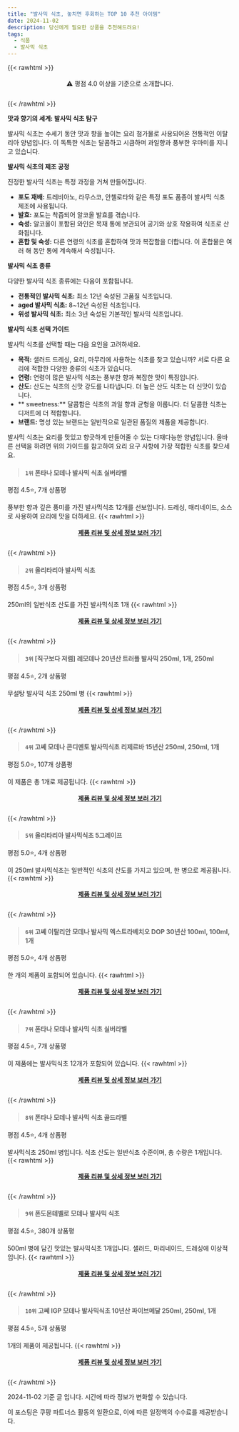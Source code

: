 ```yaml
---
title: "발사믹 식초, 놓치면 후회하는 TOP 10 추천 아이템"
date: 2024-11-02
description: 당신에게 필요한 상품을 추천해드려요!
tags:
  - 식품
  - 발사믹 식초
---
```

{{< rawhtml >}}<div class="toc" style="text-align: center; height: 50px; line-height: 2;">  <p>⚠️ 평점 4.0 이상을 기준으로 소개합니다.<br></p></div> {{< /rawhtml >}}

**맛과 향기의 세계: 발사믹 식초 탐구**

발사믹 식초는 수세기 동안 맛과 향을 높이는 요리 첨가물로 사용되어온 전통적인 이탈리아 양념입니다. 이 독특한 식초는 달콤하고 시큼하며 과일향과 풍부한 우마미를 지니고 있습니다.

**발사믹 식초의 제조 공정**

진정한 발사믹 식초는 특정 과정을 거쳐 만들어집니다.

* **포도 재배:** 트레비아노, 라무스코, 안첼로타와 같은 특정 포도 품종이 발사믹 식초 제조에 사용됩니다.
* **발효:** 포도는 착즙되어 알코올 발효를 겪습니다.
* **숙성:** 알코올이 포함된 와인은 목재 통에 보관되어 공기와 상호 작용하여 식초로 산화됩니다.
* **혼합 및 숙성:** 다른 연령의 식초를 혼합하여 맛과 복잡함을 더합니다. 이 혼합물은 여러 해 동안 통에 계속해서 숙성됩니다.

**발사믹 식초 종류**

다양한 발사믹 식초 종류에는 다음이 포함됩니다.

* **전통적인 발사믹 식초:** 최소 12년 숙성된 고품질 식초입니다.
* **aged 발사믹 식초:** 8~12년 숙성된 식초입니다.
* **위성 발사믹 식초:** 최소 3년 숙성된 기본적인 발사믹 식초입니다.

**발사믹 식초 선택 가이드**

발사믹 식초를 선택할 때는 다음 요인을 고려하세요.

* **목적:** 샐러드 드레싱, 요리, 마무리에 사용하는 식초를 찾고 있습니까? 서로 다른 요리에 적합한 다양한 종류의 식초가 있습니다.
* **연령:** 연령이 많은 발사믹 식초는 풍부한 향과 복잡한 맛이 특징입니다.
* **산도:** 산도는 식초의 신맛 강도를 나타냅니다. 더 높은 산도 식초는 더 신맛이 있습니다.
* ** sweetness:** 달콤함은 식초의 과일 향과 균형을 이룹니다. 더 달콤한 식초는 디저트에 더 적합합니다.
* **브랜드:** 명성 있는 브랜드는 일반적으로 일관된 품질의 제품을 제공합니다.

발사믹 식초는 요리를 맛있고 향긋하게 만들어줄 수 있는 다재다능한 양념입니다. 올바른 선택을 하려면 위의 가이드를 참고하여 요리 요구 사항에 가장 적합한 식초를 찾으세요.


>#### `1위` 폰타나 모데나 발사믹 식초 실버라벨
평점 4.5⭐, 7개 상품평

풍부한 향과 깊은 풍미를 가진 발사믹식초 12개를 선보입니다. 드레싱, 매리네이드, 소스로 사용하여 요리에 맛을 더하세요.
{{< rawhtml >}}<div class="toc" style="text-align: center; height: 50px; line-height: 2;"><p><b><a href="https://link.coupang.com/re/AFFSDP?lptag=AF5033054&pageKey=6956890921&itemId=16921740518&vendorItemId=3008200366&traceid=V0-153-b1e0264dcc339f95&requestid=20241102235039022127672901&token=31850C%7CMIXED">제품 리뷰 및 상세 정보 보러 가기</a></b><br></p> </div>{{< /rawhtml >}}

>#### `2위` 올리타리아 발사믹 식초
평점 4.5⭐, 3개 상품평

250ml의 일반식초 산도를 가진 발사믹식초 1개
{{< rawhtml >}}<div class="toc" style="text-align: center; height: 50px; line-height: 2;"><p><b><a href="https://link.coupang.com/re/AFFSDP?lptag=AF5033054&pageKey=55894&itemId=127570&vendorItemId=3000068372&traceid=V0-153-53acb6b51cdd2159&requestid=20241102235039022127672901&token=31850C%7CMIXED">제품 리뷰 및 상세 정보 보러 가기</a></b><br></p> </div>{{< /rawhtml >}}

>#### `3위` [직구보다 저렴] 레모데나 20년산 트러플 발사믹 250ml, 1개, 250ml
평점 4.5⭐, 2개 상품평

무설탕 발사믹 식초 250ml 병
{{< rawhtml >}}<div class="toc" style="text-align: center; height: 50px; line-height: 2;"><p><b><a href="https://link.coupang.com/re/AFFSDP?lptag=AF5033054&pageKey=7837721975&itemId=21328195223&vendorItemId=91164558752&traceid=V0-153-8d73603efcbba3bd&clickBeacon=d35bc390-9929-11ef-8ce2-722779a96f95%7E3&requestid=20241102235039022127672901&token=31850C%7CMIXED">제품 리뷰 및 상세 정보 보러 가기</a></b><br></p> </div>{{< /rawhtml >}}

>#### `4위` 고쎄 모데나 콘디멘토 발사믹식초 리제르바 15년산 250ml, 250ml, 1개
평점 5.0⭐, 107개 상품평

이 제품은 총 1개로 제공됩니다.
{{< rawhtml >}}<div class="toc" style="text-align: center; height: 50px; line-height: 2;"><p><b><a href="https://link.coupang.com/re/AFFSDP?lptag=AF5033054&pageKey=7313206991&itemId=18739959700&vendorItemId=79142084138&traceid=V0-153-179e32e19355c6e4&clickBeacon=d35bc390-9929-11ef-b1d7-4499241ab169%7E3&requestid=20241102235039022127672901&token=31850C%7CMIXED">제품 리뷰 및 상세 정보 보러 가기</a></b><br></p> </div>{{< /rawhtml >}}

>#### `5위` 올리타리아 발사믹식초 5그레이프
평점 5.0⭐, 4개 상품평

이 250ml 발사믹식초는 일반적인 식초의 산도를 가지고 있으며, 한 병으로 제공됩니다.
{{< rawhtml >}}<div class="toc" style="text-align: center; height: 50px; line-height: 2;"><p><b><a href="https://link.coupang.com/re/AFFSDP?lptag=AF5033054&pageKey=1333426&itemId=5776057&vendorItemId=3007350766&traceid=V0-153-d0a57c69195dac64&requestid=20241102235039022127672901&token=31850C%7CMIXED">제품 리뷰 및 상세 정보 보러 가기</a></b><br></p> </div>{{< /rawhtml >}}

>#### `6위` 고쎄 이탈리안 모데나 발사믹 엑스트라베치오 DOP 30년산 100ml, 100ml, 1개
평점 5.0⭐, 4개 상품평

한 개의 제품이 포함되어 있습니다.
{{< rawhtml >}}<div class="toc" style="text-align: center; height: 50px; line-height: 2;"><p><b><a href="https://link.coupang.com/re/AFFSDP?lptag=AF5033054&pageKey=6224455456&itemId=12474763585&vendorItemId=79743586405&traceid=V0-153-0907bfc0721a4325&clickBeacon=d35beaa0-9929-11ef-b09f-38da531da9e6%7E3&requestid=20241102235039022127672901&token=31850C%7CMIXED">제품 리뷰 및 상세 정보 보러 가기</a></b><br></p> </div>{{< /rawhtml >}}

>#### `7위` 폰타나 모데나 발사믹 식초 실버라벨
평점 4.5⭐, 7개 상품평

이 제품에는 발사믹식초 12개가 포함되어 있습니다.
{{< rawhtml >}}<div class="toc" style="text-align: center; height: 50px; line-height: 2;"><p><b><a href="https://link.coupang.com/re/AFFSDP?lptag=AF5033054&pageKey=6956890921&itemId=17905762189&vendorItemId=85068504512&traceid=V0-153-b1e0264dcc339f95&requestid=20241102235039022127672901&token=31850C%7CMIXED">제품 리뷰 및 상세 정보 보러 가기</a></b><br></p> </div>{{< /rawhtml >}}

>#### `8위` 폰타나 모데나 발사믹 식초 골드라벨
평점 4.5⭐, 4개 상품평

발사믹식초 250ml 병입니다. 식초 산도는 일반식초 수준이며, 총 수량은 1개입니다.
{{< rawhtml >}}<div class="toc" style="text-align: center; height: 50px; line-height: 2;"><p><b><a href="https://link.coupang.com/re/AFFSDP?lptag=AF5033054&pageKey=7235364530&itemId=6313243&vendorItemId=3008200362&traceid=V0-153-8f44fdcce4a2ac5c&requestid=20241102235039022127672901&token=31850C%7CMIXED">제품 리뷰 및 상세 정보 보러 가기</a></b><br></p> </div>{{< /rawhtml >}}

>#### `9위` 폰도몬테벨로 모데나 발사믹 식초
평점 4.5⭐, 380개 상품평

500ml 병에 담긴 맛있는 발사믹식초 1개입니다. 샐러드, 마리네이드, 드레싱에 이상적입니다.
{{< rawhtml >}}<div class="toc" style="text-align: center; height: 50px; line-height: 2;"><p><b><a href="https://link.coupang.com/re/AFFSDP?lptag=AF5033054&pageKey=7783891231&itemId=21043301246&vendorItemId=88105964739&traceid=V0-153-88bfdde0616606d1&requestid=20241102235039022127672901&token=31850C%7CMIXED">제품 리뷰 및 상세 정보 보러 가기</a></b><br></p> </div>{{< /rawhtml >}}

>#### `10위` 고쎄 IGP 모데나 발사믹식초 10년산 파이브메달 250ml, 250ml, 1개
평점 4.5⭐, 5개 상품평

1개의 제품이 제공됩니다.
{{< rawhtml >}}<div class="toc" style="text-align: center; height: 50px; line-height: 2;"><p><b><a href="https://link.coupang.com/re/AFFSDP?lptag=AF5033054&pageKey=6240676325&itemId=12595158580&vendorItemId=79863054302&traceid=V0-153-1cee8b51a713c370&clickBeacon=d35beaa0-9929-11ef-b454-d77c3ef801c8%7E3&requestid=20241102235039022127672901&token=31850C%7CMIXED">제품 리뷰 및 상세 정보 보러 가기</a></b><br></p> </div>{{< /rawhtml >}}


2024-11-02 기준 글 입니다.
시간에 따라 정보가 변화할 수 있습니다.

이 포스팅은 쿠팡 파트너스 활동의 일환으로, 이에 따른 일정액의 수수료를 제공받습니다.